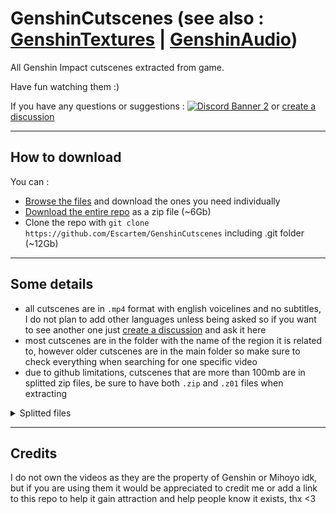 # GenshinCutscenes (see also : [GenshinTextures](https://github.com/Escartem/GenshinTextures) | [GenshinAudio](https://github.com/Escartem/GenshinAudio))
All Genshin Impact cutscenes extracted from game.

Have fun watching them :)

If you have any questions or suggestions :
[![Discord Banner 2](https://discordapp.com/api/guilds/503554429648371712/widget.png?style=shield)](https://discord.gg/fzRdtVh) or [create a discussion](https://github.com/Escartem/GenshinCutscenes/discussions/new)

---
## How to download
You can :
* [Browse the files](https://github.com/Escartem/GenshinCutscenes/tree/master/VideoAssets) and download the ones you need individually
* [Download the entire repo](https://github.com/Escartem/GenshinCutscenes/archive/refs/heads/master.zip) as a zip file (~6Gb)
* Clone the repo with `git clone https://github.com/Escartem/GenshinCutscenes` including .git folder (~12Gb)

---
## Some details

* all cutscenes are in `.mp4` format with english voicelines and no subtitles, I do not plan to add other languages unless being asked so if you want to see another one just [create a discussion](https://github.com/Escartem/GenshinCutscenes/discussions/new) and ask it here
* most cutscenes are in the folder with the name of the region it is related to, however older cutscenes are in the main folder so make sure to check everything when searching for one specific video
* due to github limitations, cutscenes that are more than 100mb are in splitted zip files, be sure to have both `.zip` and `.z01` files when extracting

<details>
    <summary>Splitted files</summary>
  
    /VideoAssets/AfterBattle/Cs_102205_AfterBattle_Boy.mp4
    /VideoAssets/AfterBattle/Cs_102205_AfterBattle_Girl.mp4
    /VideoAssets/Inazuma/YaeMiko/Cs_Inazuma_LQ1203105_YaeMiko_Boy.mp4
    /VideoAssets/Inazuma/YaeMiko/Cs_Inazuma_LQ1203105_YaeMiko_Girl.mp4
    /VideoAssets/LiYue/BreakThroughSpace/Cs_LiYue_LQ10310301_BreakThroughSpace_Boy.mp4
    /VideoAssets/LiYue/BreakThroughSpace/Cs_LiYue_LQ10310301_BreakThroughSpace_Girl.mp4
    /VideoAssets/ShenheBattle/Cs_LQ1101502_ShenheBattle_Boy.mp4
    /VideoAssets/ShenheBattle/Cs_LQ1101502_ShenheBattle_Girl.mp4
    /VideoAssets/Sumeru/AQ/SKP/Cs_Sumeru_AQ_30280901_SKP_Boy.mp4
    /VideoAssets/Sumeru/AQ/SKP/Cs_Sumeru_AQ_30280901_SKP_Girl.mp4
    /VideoAssets/Sumeru/Cs_Sumeru_AQ302105_GOTP.mp4
</details>

---
## Credits

I do not own the videos as they are the property of Genshin or Mihoyo idk, but if you are using them it would be appreciated to credit me or add a link to this repo to help it gain attraction and help people know it exists, thx <3

